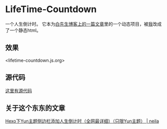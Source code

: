 # LifeTime-Countdown
一个人生倒计时。
它本为<a href='https://www.baixiaomo360.com/2'>白先生博客上的一篇文章</a>里的一个动态项目，被<a href='/'>我</a>改成了一个静态html。
## 效果
<lifetime-countdown.js.org>
## 源代码  
[这里有源代码](https://github.com/neila-a/countdown.js)
## 关于这个东东的文章
[Hexo下Yun主题侧边栏添加人生倒计时（全网最详细）（只限Yun主题） | neila](/archives/Hexo下Yun主题侧边栏添加人生倒计时（全网最详细）（只限Yun主题）)
